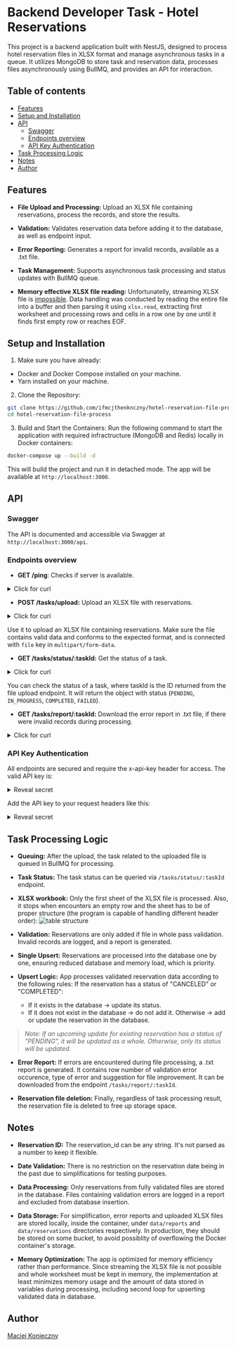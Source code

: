 # Backend Developer Task - Hotel Reservations

This project is a backend application built with NestJS, designed to process hotel reservation files in XLSX format and manage asynchronous tasks in a queue. It utilizes MongoDB to store task and reservation data, processes files asynchronously using BullMQ, and provides an API for interaction.

## Table of contents
* [Features](#features)
* [Setup and Installation](#setup-and-installation)
* [API](#api)
  + [Swagger](#swagger)
  + [Endpoints overview](#endpoints-overview)
  + [API Key Authentication](#api-key-authentication)
* [Task Processing Logic](#task-processing-logic)
* [Notes](#notes)
* [Author](#author)

## Features

- **File Upload and Processing:** Upload an XLSX file containing reservations, process the records, and store the results.

- **Validation:** Validates reservation data before adding it to the database, as well as endpoint input.

- **Error Reporting:** Generates a report for invalid records, available as a .txt file.

- **Task Management:** Supports asynchronous task processing and status updates with BullMQ queue.

- **Memory effective XLSX file reading:** Unfortunatelly, streaming XLSX file is [impossible](https://docs.sheetjs.com/docs/solutions/input/#example-readable-streams). Data handling was conducted by reading the entire file into a buffer and then parsing it using `xlsx.read`, extracting first worksheet and processing rows and cells in a row one by one until it finds first empty row or reaches EOF. 

## Setup and Installation

1. Make sure you have already:
- Docker and Docker Compose installed on your machine.
- Yarn installed on your machine.

2. Clone the Repository:
```bash
git clone https://github.com/ifmcjthenknczny/hotel-reservation-file-process
cd hotel-reservation-file-process
```

3. Build and Start the Containers:
Run the following command to start the application with required infractructure (MongoDB and Redis) locally in Docker containers:

```bash
docker-compose up --build -d
```

This will build the project and run it in detached mode. The app will be available at `http://localhost:3000`.

## API

### Swagger

The API is documented and accessible via Swagger at `http://localhost:3000/api`.

### Endpoints overview

- **GET /ping**: Checks if server is available.
<details>
<summary>Click for curl</summary>

```bash
curl --request GET \
  --url http://localhost:3000/ping
```
</details>

- **POST /tasks/upload:** Upload an XLSX file with reservations.
<details>
<summary>Click for curl</summary>

```bash
curl --request POST \
  --url http://localhost:3000/tasks/upload \
  --header 'Content-Type: multipart/form-data' \
  --header 'x-api-key: smarthotel' \
  --form 'file=@<file_path>'
```
</details>

Use it to upload an XLSX file containing reservations. Make sure the file contains valid data and conforms to the expected format, and is connected with `file` key in `multipart/form-data`.

- **GET /tasks/status/:taskId:** Get the status of a task.
<details>
<summary>Click for curl</summary>

```bash
curl --request GET \
  --url http://localhost:3000/tasks/status/<taskId> \
  --header 'x-api-key: smarthotel'
```
</details>

You can check the status of a task, where taskId is the ID returned from the file upload endpoint. It will return the object with status (`PENDING`, `IN_PROGRESS`, `COMPLETED`, `FAILED`).

- **GET /tasks/report/:taskId:** Download the error report in .txt file, if there were invalid records during processing.
<details>
<summary>Click for curl</summary>

```bash
curl --request GET \
  --url http://localhost:3000/tasks/report/<taskId> \
  --header 'x-api-key: smarthotel'
```
</details>

### API Key Authentication

All endpoints are secured and require the x-api-key header for access. The valid API key is:

<details>
<summary>Reveal secret</summary>

```smarthotel```
</details>

Add the API key to your request headers like this:

<details>
<summary>Reveal secret</summary>

```x-api-key: smarthotel```
</details>

## Task Processing Logic

- **Queuing:** After the upload, the task related to the uploaded file is queued in BullMQ for processing.

- **Task Status:** The task status can be queried via `/tasks/status/:taskId` endpoint.

- **XLSX workbook:** Only the first sheet of the XLSX file is processed. Also, it stops when encounters an empty row and the sheet has to be of proper structure (the program is capable of handling different header order):
![table structure](screenshots/xlsx_structure.jpg)

- **Validation:** Reservations are only added if file in whole pass validation. Invalid records are logged, and a report is generated.

- **Single Upsert:** Reservations are processed into the database one by one, ensuring reduced database and memory load, which is priority.

- **Upsert Logic:** App processes validated reservation data according to the following rules:
  If the reservation has a status of "CANCELED" or "COMPLETED":
    - If it exists in the database → update its status.
    - If it does not exist in the database → do not add it.
  Otherwise → add or update the reservation in the database.

> *Note: If an upcoming update for existing reservation has a status of "PENDING", it will be updated as a whole. Otherwise, only its status will be updated.*

- **Error Report:** If errors are encountered during file processing, a .txt report is generated. It contains row number of validation error occurence, type of error and suggestion for file improvement. It can be downloaded from the endpoint `/tasks/report/:taskId`.

- **Reservation file deletion:** Finally, regardless of task processing result, the reservation file is deleted to free up storage space.

## Notes

- **Reservation ID:** The reservation_id can be any string. It's not parsed as a number to keep it flexible.

- **Date Validation:** There is no restriction on the reservation date being in the past due to simplifications for testing purposes.

- **Data Processing:** Only reservations from fully validated files are stored in the database. Files containing validation errors are logged in a report and excluded from database insertion.

- **Data Storage:** For simplification, error reports and uploaded XLSX files are stored locally, inside the container, under `data/reports` and `data/reservations` directories respectively. In production, they should be stored on some bucket, to avoid possiblity of overflowing the Docker container's storage.

- **Memory Optimization:** The app is optimized for memory efficiency rather than performance. Since streaming the XLSX file is not possible and whole worksheet must be kept in memory, the implementation at least minimizes memory usage and the amount of data stored in variables during processing, including second loop for upserting validated data in database.

## Author

[Maciej Konieczny](https://github.com/ifmcjthenknczny)